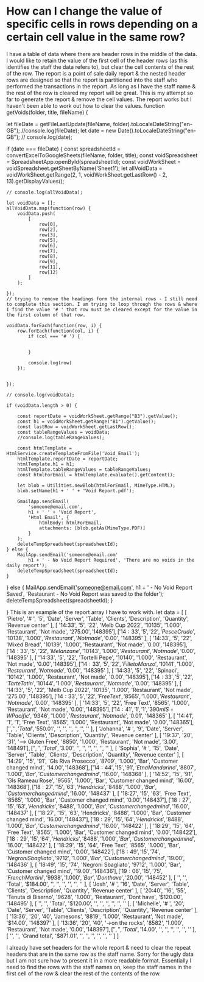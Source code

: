 
# How can I change the value of specific cells in rows depending on a certain cell value in the same row?

I have a table of data where there are header rows in the middle of the data. I would like to retain the value of the first cell of the header rows (as this identifies the staff the data refers to), but clear the cell contents of the rest of the row. The report is a point of sale daily report & the nested header rows are designed so that the report is partitioned into the staff who performed the transactions in the report. As long as I have the staff name & the rest of the row is cleared my report will be great. This is my attempt so far to generate the report & remove the cell values. The report works but I haven't been able to work out how to clear the values.
function getVoids(folder, title, fileName) {

let fileDate = getFileLastUpdate(fileName, folder).toLocaleDateString("en-GB");
//console.log(fileDate);
let date = new Date().toLocaleDateString("en-GB");
// console.log(date);


if (date === fileDate) {
    const spreadsheetId = convertExcelToGoogleSheets(fileName, folder, title);
    const voidSpreadsheet = SpreadsheetApp.openById(spreadsheetId);
    const voidWorkSheet = voidSpreadsheet.getSheetByName('Sheet1');
    let allVoidData = voidWorkSheet.getRange(2, 1, voidWorkSheet.getLastRow() - 2, 13).getDisplayValues();

    // console.log(allVoidData);

    let voidData = [];
    allVoidData.map(function(row) {
        voidData.push(
            [
                row[0],
                row[2],
                row[3],
                row[5],
                row[6],
                row[7],
                row[8],
                row[9],
                row[11],
                row[12]
            ]
        );

    });
    // trying to remove the headings form the internal rows - I still need to complete this section. I am trying to loop through the rows & where I find the value '# ' that row must be cleared except for the value in the first column of that row.

    voidData.forEach(function(row, i) {
        row.forEach(function(col, i) {
            if (col === '# ') {


            }

            console.log(row)
        });


    });

    // console.log(voidData);

    if (voidData.length > 0) {

        const reportDate = voidWorkSheet.getRange("B3").getValue();
        const h1 = voidWorkSheet.getRange("B1").getValue();
        const lastRow = voidWorkSheet.getLastRow();
        const tableRangeValues = voidData;
        //console.log(tableRangeValues);

        const htmlTemplate = HtmlService.createTemplateFromFile('Void_Email');
        htmlTemplate.reportDate = reportDate;
        htmlTemplate.h1 = h1;
        htmlTemplate.tableRangeValues = tableRangeValues;
        const htmlForEmail = htmlTemplate.evaluate().getContent();

        let blob = Utilities.newBlob(htmlForEmail, MimeType.HTML);
        blob.setName(h1 + ' ' + 'Void Report.pdf');

        GmailApp.sendEmail(
            'someone@email.com',
            h1 + ' ' + 'Void Report',
            'Html Email', {
                htmlBody: htmlForEmail,
                attachments: [blob.getAs(MimeType.PDF)]
            }
        );
        deleteTempSpreadsheet(spreadsheetId);
    } else {
        MailApp.sendEmail('someone@email.com'
            h1 + ' - No Void Report Required', 'There are no voids in the daily report');
        deleteTempSpreadsheet(spreadsheetId);
    }

} else {
    MailApp.sendEmail('someone@email.com', h1 + ' - No Void Report Saved', 'Restaurant - No Void Report was saved to the folder');
    deleteTempSpreadsheet(spreadsheetId);
}

}
This is an example of the report array I have to work with.
let data = [
     [ 'Pietro',
    '# ',
    '5',
    'Date',
    'Server',
    'Table',
    'Clients',
    'Description',
    'Quantity',
    'Revenue center' ],
  [ '14:33',
    '5',
    '22',
    'Melb Cup 2022',
    '10135',
    '1.000',
    'Restaurant',
    'Not made',
    '$275.00',
    '148395' ],
  [ '14:33',
    '5',
    '22',
    'Pesce Crudo',
    '10138',
    '1.000',
    'Restaurant',
    'Not made',
    '$0.00',
    '148395' ],
  [ '14:33',
    '5',
    '22',
    'Mixed Bread',
    '10139',
    '1.000',
    'Restaurant',
    'Not made',
    '$0.00',
    '148395' ],
  [ '14:33',
    '5',
    '22',
    'Melanzane',
    '10143',
    '1.000',
    'Restaurant',
    'Not made',
    '$0.00',
    '148395' ],
  [ '14:33',
    '5',
    '22',
    'Tortelli Pepe',
    '10140',
    '1.000',
    'Restaurant',
    'Not made',
    '$0.00',
    '148395' ],
  [ '14:33',
    '5',
    '22',
    'Filleto Manzo',
    '10141',
    '1.000',
    'Restaurant',
    'Not made',
    '$0.00',
    '148395' ],
  [ '14:33',
    '5',
    '22',
    'Spinaci',
    '10142',
    '1.000',
    'Restaurant',
    'Not made',
    '$0.00',
    '148395' ],
  [ '14:33',
    '5',
    '22',
    'Tarte Tatin',
    '10144',
    '1.000',
    'Restaurant',
    'Not made',
    '$0.00',
    '148395' ],
  [ '14:33',
    '5',
    '22',
    'Melb Cup 2022',
    '10135',
    '1.000',
    'Restaurant',
    'Not made',
    '$275.00',
    '148395' ],
  [ '14:33',
    '5',
    '22',
    'Free Text',
    '8565',
    '1.000',
    'Restaurant',
    'Not made',
    '$0.00',
    '148395' ],
  [ '14:33',
    '5',
    '22',
    'Free Text',
    '8565',
    '1.000',
    'Restaurant',
    'Not made',
    '$0.00',
    '148395' ],
  [ '14:41',
    '1',
    '1',
    '390ml S+W Pacific',
    '9346',
    '1.000',
    'Restaurant',
    'Not made',
    '$0.01',
    '148365' ],
  [ '14:41',
    '1',
    '1',
    'Free Text',
    '8565',
    '1.000',
    'Restaurant',
    'Not made',
    '$0.00',
    '148365' ],
  [ '', '', 'Total', '$550.01', '', '', '', '', '', '' ],
  [ 'Johanna',
    '# ',
    '9',
    'Date',
    'Server',
    'Table',
    'Clients',
    'Description',
    'Quantity',
    'Revenue center' ],
  [ '19:37',
    '20',
    '31',
    '--> Gluten Free',
    '8850',
    '1.000',
    'Restaurant',
    'Not made',
    '$3.00',
    '148491' ],
  [ '', '', 'Total', '$3.00', '', '', '', '', '', '' ],
  [ 'Sophia',
    '# ',
    '15',
    'Date',
    'Server',
    'Table',
    'Clients',
    'Description',
    'Quantity',
    'Revenue center' ],
  [ '14:29',
    '15',
    '91',
    'Gls Riva Prosecco',
    '8709',
    '1.000',
    'Bar',
    'Customer changed mind',
    '$14.00',
    '148368' ],
  [ '14:44',
    '15',
    '91',
    'Etna Mandarino',
    '8807',
    '1.000',
    'Bar',
    'Customer changed mind',
    '$16.00',
    '148368' ],
  [ '14:52',
    '15',
    '91',
    'Gls Rameau Rose',
    '9565',
    '1.000',
    'Bar',
    'Customer changed mind',
    '$16.00',
    '148368' ],
  [ '18:27',
    '15',
    '63',
    'Hendricks',
    '8488',
    '1.000',
    'Bar',
    'Customer changed mind',
    '$16.00',
    '148437' ],
  [ '18:27',
    '15',
    '63',
    'Free Text',
    '8565',
    '1.000',
    'Bar',
    'Customer changed mind',
    '$0.00',
    '148437' ],
  [ '18:27',
    '15',
    '63',
    'Hendricks',
    '8488',
    '1.000',
    'Bar',
    'Customer changed mind',
    '$16.00',
    '148437' ],
  [ '18:27',
    '15',
    '63',
    'Hendricks',
    '8488',
    '1.000',
    'Bar',
    'Customer changed mind',
    '$16.00',
    '148437' ],
  [ '18:29',
    '15',
    '64',
    'Hendricks',
    '8488',
    '1.000',
    'Bar',
    'Customer changed mind',
    '$16.00',
    '148422' ],
  [ '18:29',
    '15',
    '64',
    'Free Text',
    '8565',
    '1.000',
    'Bar',
    'Customer changed mind',
    '$0.00',
    '148422' ],
  [ '18:29',
    '15',
    '64',
    'Hendricks',
    '8488',
    '1.000',
    'Bar',
    'Customer changed mind',
    '$16.00',
    '148422' ],
  [ '18:29',
    '15',
    '64',
    'Free Text',
    '8565',
    '1.000',
    'Bar',
    'Customer changed mind',
    '$0.00',
    '148422' ],
  [ '18:49',
    '15',
    '74',
    'Negroni Sbagliato',
    '9712',
    '1.000',
    'Bar',
    'Customer changed mind',
    '$19.00',
    '148436' ],
  [ '18:49',
    '15',
    '74',
    'Negroni Sbagliato',
    '9712',
    '1.000',
    'Bar',
    'Customer changed mind',
    '$19.00',
    '148436' ],
  [ '19:06',
    '15',
    '75',
    'French Martini',
    '9938',
    '1.000',
    'Bar',
    'Dont have',
    '$20.00',
    '148452' ],
  [ '', '', 'Total', '$184.00', '', '', '', '', '', '' ],
  [ 'Josh',
    '# ',
    '16',
    'Date',
    'Server',
    'Table',
    'Clients',
    'Description',
    'Quantity',
    'Revenue center' ],
  [ '20:40',
    '16',
    '55',
    'Tenuta di Biserno',
    '9628',
    '1.000',
    'Restaurant',
    'Dont have',
    '$120.00',
    '148495' ],
  [ '', '', 'Total', '$120.00', '', '', '', '', '', '' ],
  [ 'Michelle',
    '# ',
    '20',
    'Date',
    'Server',
    'Table',
    'Clients',
    'Description',
    'Quantity',
    'Revenue center' ],
  [ '13:36',
    '20',
    '40',
    'Jamesons',
    '8819',
    '1.000',
    'Restaurant',
    'Not made',
    '$14.00',
    '148397' ],
  [ '13:36',
    '20',
    '40',
    '->on the rocks',
    '8582',
    '1.000',
    'Restaurant',
    'Not made',
    '$0.00',
    '148397' ],
  [ '', '', 'Total', '$14.00', '', '', '', '', '', '' ],
  [ '', '', 'Grand total', '$871.01', '', '', '', '', '', '' ] ]


I already have set headers for the whole report & need to clear the repeat headers that are in the same row as the staff name.
Sorry for the ugly data but I am not sure how to present it in a more readable format.
Essentially I need to find the rows with the staff names on, keep the staff names in the first cell of the row & clear the rest of the contents of the row.

        